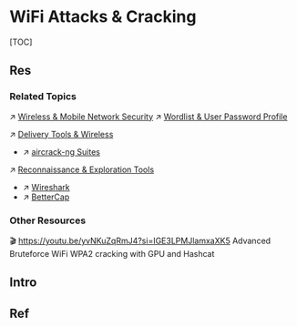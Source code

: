 # WiFi Attacks & Cracking

[TOC]



## Res
### Related Topics
↗ [Wireless & Mobile Network Security](../../../Network%20Security%20Mechanisms/🛜%20Wireless%20&%20Mobile%20Network%20Security/Wireless%20&%20Mobile%20Network%20Security.md)
↗ [Wordlist & User Password Profile](../../../../☠️%20Kill%20Chain%20&%20Security%20Tool%20Box/Credentials%20&%20Password%20Related%20Tools/📌%20Wordlist%20&%20User%20Password%20Profile/Wordlist%20&%20User%20Password%20Profile.md)

↗ [Delivery Tools & Wireless](../../../../☠️%20Kill%20Chain%20&%20Security%20Tool%20Box/Delivery%20Tools%20&%20Wireless/Delivery%20Tools%20&%20Wireless.md)
- ↗ [aircrack-ng Suites](../../../../☠️%20Kill%20Chain%20&%20Security%20Tool%20Box/Delivery%20Tools%20&%20Wireless/Wi-Fi%20Cracking/aircrack-ng%20Suites.md)

↗ [Reconnaissance & Exploration Tools](../../../../☠️%20Kill%20Chain%20&%20Security%20Tool%20Box/Reconnaissance%20&%20Exploration%20Tools/Reconnaissance%20&%20Exploration%20Tools.md)
- ↗ [Wireshark](../../../../☠️%20Kill%20Chain%20&%20Security%20Tool%20Box/Reconnaissance%20&%20Exploration%20Tools/📌%20OSINT%20&%20Passive%20Recon%20Tools/Packet%20Analyzing%20&%20Sniffing%20&%20Spoofing%20Tools/Wireshark/Wireshark.md)
- ↗ [BetterCap](../../../../☠️%20Kill%20Chain%20&%20Security%20Tool%20Box/Reconnaissance%20&%20Exploration%20Tools/BetterCap/BetterCap.md)


### Other Resources
🎬 https://youtu.be/yvNKuZqRmJ4?si=IGE3LPMJlamxaXK5
Advanced Bruteforce WiFi WPA2 cracking with GPU and Hashcat



## Intro



## Ref
[A Beginner’s Guide to Wi-Fi Attacks | medium]: https://medium.com/infosecmatrix/a-beginners-guide-to-wi-fi-attacks-33760f42020e
[Wi-Fi Deauth Attacks: Network Security Essentials]: https://www.startupdefense.io/cyberattacks/wi-fi-deauth-attack